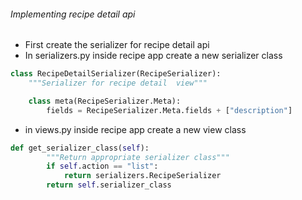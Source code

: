 ###### Implementing recipe detail api

-   First create the serializer for recipe detail api
-   In serializers.py inside recipe app create a new serializer class

```py
class RecipeDetailSerializer(RecipeSerializer):
    """Serializer for recipe detail  view"""

    class meta(RecipeSerializer.Meta):
        fields = RecipeSerializer.Meta.fields + ["description"]
```

-   in views.py inside recipe app create a new view class

```py
def get_serializer_class(self):
        """Return appropriate serializer class"""
        if self.action == "list":
            return serializers.RecipeSerializer
        return self.serializer_class

```
